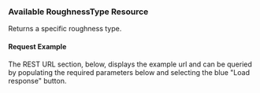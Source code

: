 ### Available RoughnessType Resource
Returns a specific  roughness type.
#### Request Example
The REST URL section, below, displays the example url and can be queried by populating the required parameters below and selecting the blue "Load response" button.

